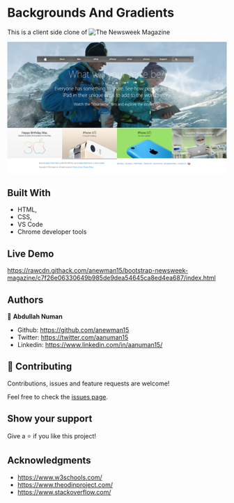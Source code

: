 # Backgrounds And Gradients

This is a client side clone of ![The Newsweek Magazine](https://www.newsweek.com/)

![screenshot](https://github.com/anewman15/backgrounds-and-gradients/blob/apple-clone/images/app-screenshot.png)

## Built With

- HTML,
- CSS,
- VS Code
- Chrome developer tools

## Live Demo

https://rawcdn.githack.com/anewman15/bootstrap-newsweek-magazine/c7f26e06330649b985de9dea54645ca8ed4ea687/index.html

## Authors

👤 **Abdullah Numan**

- Github:   https://github.com/anewman15
- Twitter:  https://twitter.com/aanuman15
- Linkedin: https://www.linkedin.com/in/aanuman15/

## 🤝 Contributing

Contributions, issues and feature requests are welcome!

Feel free to check the [issues page](/issues).

## Show your support

Give a ⭐️ if you like this project!

## Acknowledgments

- https://www.w3schools.com/
- https://www.theodinproject.com/
- https://www.stackoverflow.com/